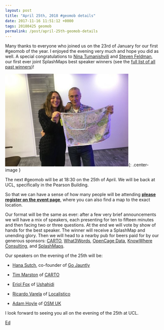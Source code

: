 ```yaml
--- 
layout: post
title: "April 25th, 2018 #geomob details"
date: 2017-11-16 11:51:12 +0000
tags: 20180425 geomob
permalink: /post/april-25th-geomob-details
---
```


Many thanks to everyone who joined us on the 23rd of January for our 
first #geomob of the year. I enjoyed the evening very much and hope you did 
as well. A special congratulations to [Nina Tumanishvili](https://twitter.com/ninachinoo) and [Steven Feldman](https://twitter.com/StevenFeldman), our
 first ever joint SplashMaps best speaker winners (see the [full list of all past winners](http://geomobldn.org/past-speakers))!

![image](/images/nina-and-steven.jpg){: .center-image }


The next #geomob will be at 18:30 on the 25th of April. We will be back at UCL,
specifically in the Pearson Building.

So that we can have a sense of how many people will be attending **[please register on the event page](https://www.eventbrite.com/e/geomob-25th-april-2018-tickets-42530900067)**, where you can also find a map to the exact location.

Our format will be the same as ever: after a few very brief announcements we will have a mix of speakers, each presenting for ten to fifteen minutes and then facing two or three questions. At the end we will vote by show of hands for the best speaker. The winner will receive a SplashMap and unending glory. Then we will head to a nearby pub for beers paid for by our generous sponsors: [CARTO](https://carto.com), [What3Words](http://what3words.com/), [OpenCage Data](https://geocoder.opencagedata.com/), [KnowWhere Consulting](https://knowwhereconsulting.co.uk/), and [SplashMaps](http://www.splash-maps.com/).

Our speakers on the evening of the 25th will be:

* [Hana Sutch](https://twitter.com/SutchFun), co-founder of [Go Jauntly](https://twitter.com/gojauntly)

* [Tim Marston](https://twitter.com/timmarston) of [CARTO](https://carto.com)

* [Eriol Fox](https://twitter.com/EriolDoesDesign) of [Ushahidi](https://www.ushahidi.com)

* [Ricardo Varela](https://twitter.com/phobeo) of [Localistico](http://localistico.com) 

* [Adam Hoyle](https://twitter.com/adamhoyle) of [OSM UK](https://osmuk.org)

I look forward to seeing you all on the evening of the 25th at UCL.

[Ed](https://twitter.com/freyfogle)